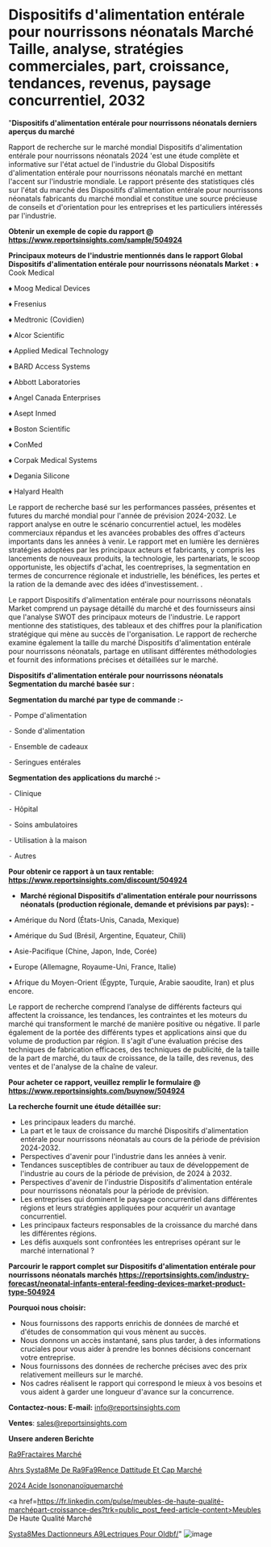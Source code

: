 # Dispositifs d'alimentation entérale pour nourrissons néonatals Marché Taille, analyse, stratégies commerciales, part, croissance, tendances, revenus, paysage concurrentiel, 2032

"<strong>Dispositifs d'alimentation entérale pour nourrissons néonatals derniers aperçus du marché</strong>

Rapport de recherche sur le marché mondial Dispositifs d'alimentation entérale pour nourrissons néonatals 2024 'est une étude complète et informative sur l'état actuel de l'industrie du Global Dispositifs d'alimentation entérale pour nourrissons néonatals marché en mettant l'accent sur l'industrie mondiale. Le rapport présente des statistiques clés sur l'état du marché des Dispositifs d'alimentation entérale pour nourrissons néonatals fabricants du marché mondial et constitue une source précieuse de conseils et d'orientation pour les entreprises et les particuliers intéressés par l'industrie.

<strong>Obtenir un exemple de copie du rapport @ <a href=https://www.reportsinsights.com/sample/504924>https://www.reportsinsights.com/sample/504924</a></strong>

<strong>Principaux moteurs de l'industrie mentionnés dans le rapport Global Dispositifs d'alimentation entérale pour nourrissons néonatals Market</strong> :
♦ Cook Medical

♦ Moog Medical Devices

♦ Fresenius

♦ Medtronic (Covidien)

♦ Alcor Scientific

♦ Applied Medical Technology

♦ BARD Access Systems

♦ Abbott Laboratories

♦ Angel Canada Enterprises

♦ Asept Inmed

♦ Boston Scientific

♦ ConMed

♦ Corpak Medical Systems

♦ Degania Silicone

♦ Halyard Health

Le rapport de recherche basé sur les performances passées, présentes et futures du marché mondial pour l'année de prévision 2024-2032. Le rapport analyse en outre le scénario concurrentiel actuel, les modèles commerciaux répandus et les avancées probables des offres d'acteurs importants dans les années à venir. Le rapport met en lumière les dernières stratégies adoptées par les principaux acteurs et fabricants, y compris les lancements de nouveaux produits, la technologie, les partenariats, le scoop opportuniste, les objectifs d'achat, les coentreprises, la segmentation en termes de concurrence régionale et industrielle, les bénéfices, les pertes et la ration de la demande avec des idées d'investissement. .

Le rapport Dispositifs d'alimentation entérale pour nourrissons néonatals Market comprend un paysage détaillé du marché et des fournisseurs ainsi que l'analyse SWOT des principaux moteurs de l'industrie. Le rapport mentionne des statistiques, des tableaux et des chiffres pour la planification stratégique qui mène au succès de l'organisation. Le rapport de recherche examine également la taille du marché Dispositifs d'alimentation entérale pour nourrissons néonatals, partage en utilisant différentes méthodologies et fournit des informations précises et détaillées sur le marché.

<strong>Dispositifs d'alimentation entérale pour nourrissons néonatals Segmentation du marché basée sur :</strong>

<strong>Segmentation du marché par type de commande :-</strong>

⁃ Pompe d'alimentation

⁃ Sonde d'alimentation

⁃ Ensemble de cadeaux

⁃ Seringues entérales

<strong>Segmentation des applications du marché :-</strong>

⁃ Clinique

⁃ Hôpital

⁃ Soins ambulatoires

⁃ Utilisation à la maison

⁃ Autres

<strong>Pour obtenir ce rapport à un taux rentable: <a href=https://www.reportsinsights.com/discount/504924>https://www.reportsinsights.com/discount/504924</a></strong>
<ul>
  <li><strong>Marché régional Dispositifs d'alimentation entérale pour nourrissons néonatals (production régionale, demande et prévisions par pays): -</strong></li>
</ul>
• Amérique du Nord (États-Unis, Canada, Mexique)

• Amérique du Sud (Brésil, Argentine, Equateur, Chili)

• Asie-Pacifique (Chine, Japon, Inde, Corée)

• Europe (Allemagne, Royaume-Uni, France, Italie)

• Afrique du Moyen-Orient (Égypte, Turquie, Arabie saoudite, Iran) et plus encore.

Le rapport de recherche comprend l’analyse de différents facteurs qui affectent la croissance, les tendances, les contraintes et les moteurs du marché qui transforment le marché de manière positive ou négative. Il parle également de la portée des différents types et applications ainsi que du volume de production par région. Il s'agit d'une évaluation précise des techniques de fabrication efficaces, des techniques de publicité, de la taille de la part de marché, du taux de croissance, de la taille, des revenus, des ventes et de l'analyse de la chaîne de valeur.

<strong>Pour acheter ce rapport, veuillez remplir le formulaire @   <a href=https://www.reportsinsights.com/buynow/504924>https://www.reportsinsights.com/buynow/504924</a></strong>

<strong>La recherche fournit une étude détaillée sur:</strong>
<ul>
  <li>Les principaux leaders du marché.</li>
  <li>La part et le taux de croissance du marché Dispositifs d'alimentation entérale pour nourrissons néonatals au cours de la période de prévision 2024-2032.</li>
  <li>Perspectives d'avenir pour l'industrie dans les années à venir.</li>
  <li>Tendances susceptibles de contribuer au taux de développement de l'industrie au cours de la période de prévision, de 2024 à 2032.</li>
  <li>Perspectives d'avenir de l'industrie Dispositifs d'alimentation entérale pour nourrissons néonatals pour la période de prévision.</li>
  <li>Les entreprises qui dominent le paysage concurrentiel dans différentes régions et leurs stratégies appliquées pour acquérir un avantage concurrentiel.</li>
  <li>Les principaux facteurs responsables de la croissance du marché dans les différentes régions.</li>
  <li>Les défis auxquels sont confrontées les entreprises opérant sur le marché international ?</li>
</ul>

<strong>Parcourir le rapport complet sur Dispositifs d'alimentation entérale pour nourrissons néonatals marchés <a href=https://reportsinsights.com/industry-forecast/neonatal-infants-enteral-feeding-devices-market-product-type-504924>https://reportsinsights.com/industry-forecast/neonatal-infants-enteral-feeding-devices-market-product-type-504924</a></strong>

<strong>Pourquoi nous choisir:</strong>
<ul>
  <li>Nous fournissons des rapports enrichis de données de marché et d'études de consommation qui vous mènent au succès.</li>
  <li>Nous donnons un accès instantané, sans plus tarder, à des informations cruciales pour vous aider à prendre les bonnes décisions concernant votre entreprise.</li>
  <li>Nous fournissons des données de recherche précises avec des prix relativement meilleurs sur le marché.</li>
  <li>Nos cadres réalisent le rapport qui correspond le mieux à vos besoins et vous aident à garder une longueur d'avance sur la concurrence.</li>
</ul>
<strong>Contactez-nous:
</strong><strong>E-mail:</strong> <a href=mailto:info@reportsinsights.com>info@reportsinsights.com</a>

<strong>Ventes</strong>: <a href=mailto:sales@reportsinsights.com>sales@reportsinsights.com</a>

<strong>Unsere anderen Berichte</strong>

<a href=https://www.linkedin.com/pulse/r%C3%A9fractaires-march%C3%A9-part-dynamique-opportunit%C3%A9s-lm08f/>Ra9Fractaires Marché</a>

<a href=https://www.linkedin.com/pulse/ahrs-syst%C3%A8me-de-r%C3%A9f%C3%A9rence-dattitude-et-cap-march%C3%A9-qsqfc/>Ahrs Systa8Me De Ra9Fa9Rence Dattitude Et Cap Marché</a>

<a href=https://www.linkedin.com/pulse/2024-acide-isononanoïquemarché-analyse-approfondie-wgd7c/>2024 Acide Isononanoïquemarché</a>

<a href=https://fr.linkedin.com/pulse/meubles-de-haute-qualité-marchépart-croissance-des?trk=public_post_feed-article-content>Meubles De Haute Qualité Marché</a>

<a href=https://www.linkedin.com/pulse/syst%C3%A8mes-dactionneurs-%C3%A9lectriques-pour-oldbf/>Systa8Mes Dactionneurs A9Lectriques Pour Oldbf/</a>"
![image](https://github.com/daminid12/RItrends/assets/158430485/b7221648-7c57-4a38-b30b-b7b8480a9e6f)
